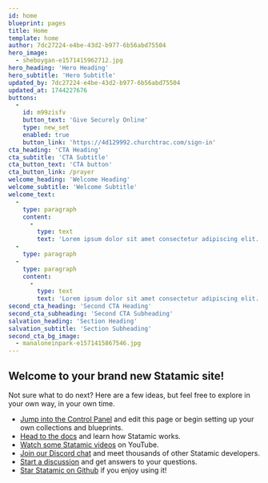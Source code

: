 ```yaml
---
id: home
blueprint: pages
title: Home
template: home
author: 7dc27224-e4be-43d2-b977-6b56abd75504
hero_image:
  - sheboygan-e1571415962712.jpg
hero_heading: 'Hero Heading'
hero_subtitle: 'Hero Subtitle'
updated_by: 7dc27224-e4be-43d2-b977-6b56abd75504
updated_at: 1744227676
buttons:
  -
    id: m99zisfv
    button_text: 'Give Securely Online'
    type: new_set
    enabled: true
    button_link: 'https://4d129992.churchtrac.com/sign-in'
cta_heading: 'CTA Heading'
cta_subtitle: 'CTA Subtitle'
cta_button_text: 'CTA button'
cta_button_link: /prayer
welcome_heading: 'Welcome Heading'
welcome_subtitle: 'Welcome Subtitle'
welcome_text:
  -
    type: paragraph
    content:
      -
        type: text
        text: 'Lorem ipsum dolor sit amet consectetur adipiscing elit. Quisque faucibus ex sapien vitae pellentesque sem placerat. In id cursus mi pretium tellus duis convallis. Tempus leo eu aenean sed diam urna tempor. Pulvinar vivamus fringilla lacus nec metus bibendum egestas. Iaculis massa nisl malesuada lacinia integer nunc posuere. Ut hendrerit semper vel class aptent taciti sociosqu. Ad litora torquent per conubia nostra inceptos himenaeos.'
  -
    type: paragraph
  -
    type: paragraph
    content:
      -
        type: text
        text: 'Lorem ipsum dolor sit amet consectetur adipiscing elit. Quisque faucibus ex sapien vitae pellentesque sem placerat. In id cursus mi pretium tellus duis convallis. Tempus leo eu aenean sed diam urna tempor. Pulvinar vivamus fringilla lacus nec metus bibendum egestas. Iaculis massa nisl malesuada lacinia integer nunc posuere. Ut hendrerit semper vel class aptent taciti sociosqu. Ad litora torquent per conubia nostra inceptos himenaeos.'
second_cta_heading: 'Second CTA Heading'
second_cta_subheading: 'Second CTA Subheading'
salvation_heading: 'Section Heading'
salvation_subtitle: 'Section Subheading'
second_cta_bg_image:
  - manaloneinpark-e1571415867546.jpg
---
```

## Welcome to your brand new Statamic site!

Not sure what to do next? Here are a few ideas, but feel free to explore in your own way, in your own time.

- [Jump into the Control Panel](/cp) and edit this page or begin setting up your own collections and blueprints.
- [Head to the docs](https://statamic.dev) and learn how Statamic works.
- [Watch some Statamic videos](https://youtube.com/statamic) on YouTube.
- [Join our Discord chat](https://statamic.com/discord) and meet thousands of other Statamic developers.
- [Start a discussion](https://github.com/statamic/cms/discussions) and get answers to your questions.
- [Star Statamic on Github](https://github.com/statamic/cms) if you enjoy using it!
